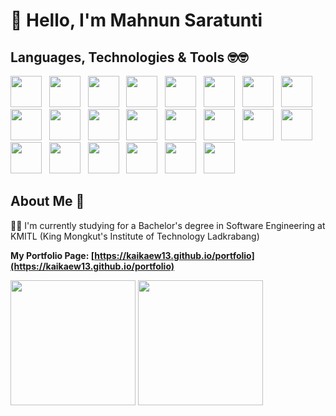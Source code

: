 # 👋 Hello, I'm Mahnun Saratunti

## Languages, Technologies & Tools 🤓🤓

<div>
  <img height="50em" src="https://user-images.githubusercontent.com/77256757/196374604-6205ccd2-b5d6-40bb-8066-6fc533a11e43.png" /> &nbsp;
  <img height="50em" src="https://user-images.githubusercontent.com/77256757/196375217-c0ad0061-648b-427c-a746-300855fe53f6.png" /> &nbsp;
  <img height="50em" src="https://user-images.githubusercontent.com/77256757/196375385-0f3bf39b-b495-466c-b2f4-c38e7c364b80.png" /> &nbsp;
  <img height="50em" src="https://user-images.githubusercontent.com/77256757/196375536-4b4c850d-8112-466f-ba28-b80508103575.png" /> &nbsp;
  <img height="50em" src="https://user-images.githubusercontent.com/77256757/196380433-0f6429b3-750f-4803-a3b8-4e241b352f1d.png" /> &nbsp;
  <img height="50em" src="https://user-images.githubusercontent.com/77256757/196375845-635ee3b9-2fed-48f2-b7d1-723b4a1e9b6d.png" /> &nbsp;
  <img height="50em" src="https://user-images.githubusercontent.com/77256757/196379462-610f0781-9f7c-4d91-9b67-ae10ab87b7cc.png" /> &nbsp;
  <img height="50em" src="https://user-images.githubusercontent.com/77256757/196379594-ab080bef-2386-474d-a9f2-53931238bfa3.png" /> &nbsp;
  <img height="50em" src="https://user-images.githubusercontent.com/77256757/196376318-7ce5e1be-f6da-40b1-87c8-9c1348038abb.png" /> &nbsp;
  <img height="50em" src="https://user-images.githubusercontent.com/77256757/196376480-c37329c9-7485-4ed9-b117-32f6a83f8724.png" /> &nbsp;
  <img height="50em" src="https://user-images.githubusercontent.com/77256757/196376736-86069100-4c67-4908-b11b-a37f43737b91.png" /> &nbsp;
  <img height="50em" src="https://user-images.githubusercontent.com/77256757/196376846-baf4b196-2802-4271-983b-3dfb0450e1ef.png" /> &nbsp;
  <img height="50em" src="https://user-images.githubusercontent.com/77256757/196377799-aeb1992e-472d-4812-98e3-774fee43239a.png" /> &nbsp;
  <img height="50em" src="https://user-images.githubusercontent.com/77256757/196376793-55f7a528-d435-426f-a74a-15e0c0ea93a6.png" /> &nbsp;
  <img height="50em" src="https://user-images.githubusercontent.com/77256757/196376883-06beb69e-b6d8-4e71-b358-59ed691fdf00.png" /> &nbsp;
  <img height="50em" src="https://user-images.githubusercontent.com/77256757/196377815-a1116e9c-1316-48d2-8a9d-c38f0f0dd223.png" /> &nbsp;
  <img height="50em" src="https://user-images.githubusercontent.com/77256757/196377825-c8d5a36f-777e-4837-9949-9e71dd100fc4.png" /> &nbsp;
  <img height="50em" src="https://user-images.githubusercontent.com/77256757/196378530-0639324d-e0c7-4367-862d-128245b15914.png" /> &nbsp;
  <img height="50em" src="https://user-images.githubusercontent.com/77256757/196380446-6ceebd44-f3c3-47a0-96e2-6151d71a5577.png" /> &nbsp;
  <img height="50em" src="https://user-images.githubusercontent.com/77256757/196381302-b44b7306-a692-4f69-b8d6-c61ae54af649.png" /> &nbsp;
  <img height="50em" src="https://user-images.githubusercontent.com/77256757/196381506-f5f8a8d3-7550-4cf9-8355-65925555a575.png" /> &nbsp;
  <img height="50em" src="https://user-images.githubusercontent.com/77256757/196380460-5d074cc5-9f6c-4b77-ac03-d6c9c85ca9fe.png" /> &nbsp;
</div>

## About Me 🗿

🧑‍💻 I'm currently studying for a Bachelor's degree in Software Engineering at KMITL (King Mongkut's Institute of Technology Ladkrabang)

**My Portfolio Page: [https://kaikaew13.github.io/portfolio](https://kaikaew13.github.io/portfolio)**

<div>
  <span>
    <img height="200em" src="https://github-readme-stats.vercel.app/api?username=kaikaew13&show_icons=true&hide_border=true&&count_private=true&include_all_commits=true&theme=great-gatsby" />
    <img height="200em" src="https://github-readme-stats.vercel.app/api/top-langs/?username=kaikaew13&exclude_repo=KNN-Image-Classification&show_icons=true&hide_border=true&langs_count=10&layout=compact&theme=great-gatsby"/>
  </span>
</div>
<!---
kaikaew13/kaikaew13 is a ✨ special ✨ repository because its `README.md` (this file) appears on your GitHub profile.
You can click the Preview link to take a look at your changes.
--->
